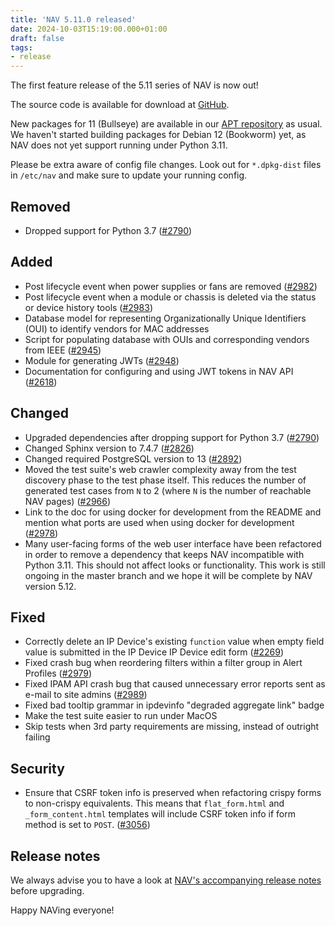 ```yaml
---
title: 'NAV 5.11.0 released'
date: 2024-10-03T15:19:00.000+01:00
draft: false
tags:
- release
---
```


The first feature release of the 5.11 series of NAV is now out!

The source code is available for download at [GitHub](https://github.com/UNINETT/nav/releases).

New packages for 11 (Bullseye) are available in our [APT
repository](https://nav.uninett.no/install-instructions/#debian) as usual.  We
haven't started building packages for Debian 12 (Bookworm) yet, as NAV does not
yet support running under Python 3.11.

Please be extra aware of config file changes. Look out for `*.dpkg-dist` files
in `/etc/nav` and make sure to update your running config.

## Removed

- Dropped support for Python 3.7 ([#2790](https://github.com/Uninett/nav/issues/2790))

## Added

- Post lifecycle event when power supplies or fans are removed ([#2982](https://github.com/Uninett/nav/issues/2982))
- Post lifecycle event when a module or chassis is deleted via the status or device history tools ([#2983](https://github.com/Uninett/nav/issues/2983))
- Database model for representing Organizationally Unique Identifiers (OUI) to identify vendors for MAC addresses
- Script for populating database with OUIs and corresponding vendors from IEEE ([#2945](https://github.com/Uninett/nav/issues/2945))
- Module for generating JWTs ([#2948](https://github.com/Uninett/nav/issues/2948))
- Documentation for configuring and using JWT tokens in NAV API ([#2618](https://github.com/Uninett/nav/issues/2618))

## Changed

- Upgraded dependencies after dropping support for Python 3.7 ([#2790](https://github.com/Uninett/nav/issues/2790))
- Changed Sphinx version to 7.4.7 ([#2826](https://github.com/Uninett/nav/issues/2826))
- Changed required PostgreSQL version to 13 ([#2892](https://github.com/Uninett/nav/issues/2892))
- Moved the test suite's web crawler complexity away from the test discovery phase to the test phase itself.  This reduces the number of generated test cases from `N` to 2 (where `N` is the number of reachable NAV pages) ([#2966](https://github.com/Uninett/nav/issues/2966))
- Link to the doc for using docker for development from the README and mention what ports are used when using docker for development ([#2978](https://github.com/Uninett/nav/issues/2978))
- Many user-facing forms of the web user interface have been refactored in order to remove a dependency that keeps NAV incompatible with Python 3.11.  This should not affect looks or functionality.  This work is still ongoing in the master branch and we hope it will be complete by NAV version 5.12.

## Fixed

- Correctly delete an IP Device's existing `function` value when empty field value is submitted in the IP Device IP Device edit form ([#2269](https://github.com/Uninett/nav/issues/2269))
- Fixed crash bug when reordering filters within a filter group in Alert Profiles ([#2979](https://github.com/Uninett/nav/issues/2979))
- Fixed IPAM API crash bug that caused unnecessary error reports sent as e-mail to site admins ([#2989](https://github.com/Uninett/nav/issues/2989))
- Fixed bad tooltip grammar in ipdevinfo "degraded aggregate link" badge
- Make the test suite easier to run under MacOS
- Skip tests when 3rd party requirements are missing, instead of outright failing

## Security

- Ensure that CSRF token info is preserved when refactoring crispy forms to non-crispy equivalents. This means that `flat_form.html` and `_form_content.html` templates will include CSRF token info if form method is set to `POST`. ([#3056](https://github.com/Uninett/nav/issues/3056))
 
## Release notes

We always advise you to have a look at [NAV's accompanying release notes](https://nav.readthedocs.io/en/latest/release-notes.html#nav-5-11) before upgrading.

Happy NAVing everyone!

